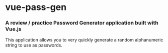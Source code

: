 # vue-pass-gen

### A review / practice Password Generator application built with Vue.js  
  
  
This application allows you to very quickly generate a random alphanumeric string to use as passwords. 
